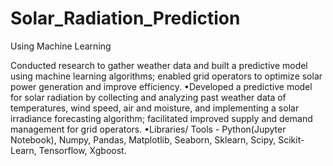 # Solar_Radiation_Prediction


Using Machine Learning


Conducted research to gather weather data and built a predictive model using machine learning algorithms; enabled grid operators to optimize solar power generation and improve efficiency.
•Developed a predictive model for solar radiation by collecting and analyzing past weather data of temperatures, wind speed, air and moisture, and implementing a solar irradiance forecasting algorithm; facilitated improved supply and demand management for grid operators.
•Libraries/ Tools - Python(Jupyter Notebook), Numpy, Pandas, Matplotlib, Seaborn, Sklearn, Scipy, Scikit-Learn, Tensorflow, Xgboost.
